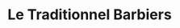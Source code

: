 ---
title: "Le Traditionnel Barbiers"
url: /montreal/le-traditionnel-barbiers/
shop: hairdresser
---